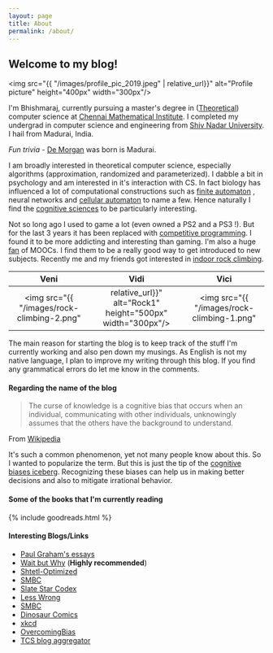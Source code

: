 ```yaml
---
layout: page
title: About
permalink: /about/
---
```


## Welcome to my blog! 

<img src="{{ "/images/profile_pic_2019.jpeg" | relative_url}}" alt="Profile picture" height="400px" width="300px"/>


I'm Bhishmaraj, currently pursuing a master's degree in ([Theoretical](https://introtcs.org/public/lec_01_introduction.html)) computer science at [Chennai Mathematical Institute](https://www.cmi.ac.in/people/student-profile.php?id=bhishma). I completed my undergrad in computer science and engineering from [Shiv Nadar University](https://snu.edu.in/). I hail from Madurai, India. 

_Fun trivia_ - [De Morgan](https://en.wikipedia.org/wiki/Augustus_De_Morgan#Childhood) was born is Madurai. 

I am broadly interested in theoretical computer science, especially algorithms (approximation, randomized and parameterized). I dabble a bit in psychology and am interested in it's interaction with CS. In fact biology has influenced a lot of computational constructions such as [finite automaton](https://www.dlsi.ua.es//~mlf/nnafmc/papers/kleene56representation.pdf) , neural networks and [cellular automaton](https://en.wikipedia.org/wiki/Cellular_automaton) to name a few. Hence naturally I find the [cognitive sciences](https://en.wikipedia.org/wiki/Cognitive_science_) to be particularly interesting. 

Not so long ago I used to game a lot (even owned a PS2 and a PS3 !). But for the last 3 years it has been replaced with [competitive programming](https://www.stopstalk.com/user/profile/bhishmaraj). I found it to be more addicting and interesting than gaming. I'm also a huge [fan](https://bhi5hmaraj.github.io/blog/learning/2018/07/01/learning-in-the-internet-age.html) of MOOCs. I find them to be a really good way to get introduced to new subjects. Recently me and my friends got interested in [indoor rock climbing](https://goo.gl/maps/ngSee2YXmvx2m1kR6). 

 
 Veni                      |  Vidi                     | Vici
:-------------------------:|:-------------------------:|:-------------------------:
<img src="{{ "/images/rock-climbing-2.png" | relative_url}}" alt="Rock1" height="500px" width="300px"/>   |   <img src="{{ "/images/rock-climbing-1.png" | relative_url}}" alt="Rock2" height="500px" width="300px"/>   | <img src="{{ "/images/rock-climbing-3.png" | relative_url}}" alt="Rock3" height="500px" width="300px"/>




The main reason for starting the blog is to keep track of the stuff I'm currently working and also pen down my musings. As English is not my native language, I plan to improve my writing through this blog. If you find any grammatical errors do let me know in the comments.



#### Regarding the name of the blog  

>The curse of knowledge is a cognitive bias that occurs when an individual, communicating with other individuals, unknowingly assumes that the others have the background to understand.

From [Wikipedia](https://en.wikipedia.org/wiki/Curse_of_knowledge)

It's such a common phenomenon, yet not many people know about this. So I wanted to popularize the term. But this is just the tip of the [cognitive biases iceberg](https://yourbias.is/). Recognizing these biases can help us in making better decisions and also to mitigate irrational behavior.  


#### Some of the books that I'm currently reading

{% include goodreads.html %}

#### Interesting Blogs/Links

*   [Paul Graham's essays](http://paulgraham.com/articles.html)
*   [Wait but Why](https://waitbutwhy.com/) (__Highly recommended__)
*   [Shtetl-Optimized](https://www.scottaaronson.com/blog/)
*   [SMBC](https://www.smbc-comics.com/)
*   [Slate Star Codex](https://slatestarcodex.com/)
*	[Less Wrong](https://www.lesswrong.com/)
*	[SMBC](https://www.smbc-comics.com/)
*	[Dinosaur Comics](https://www.qwantz.com/)
*	[xkcd](https://xkcd.com/)
*	[OvercomingBias](http://www.overcomingbias.com/)
*	[TCS blog aggregator](http://cstheory-feed.org/)